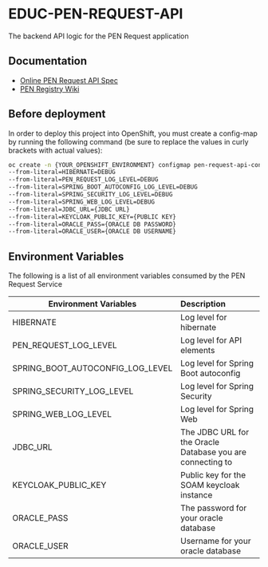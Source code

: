 # EDUC-PEN-REQUEST-API
The backend API logic for the PEN Request application

## Documentation
* [Online PEN Request API Spec](https://penrequest.docs.apiary.io/)
* [PEN Registry Wiki](https://github.com/bcgov/EDUC-PEN/wiki)

## Before deployment
In order to deploy this project into OpenShift, you must create a config-map by running the following command (be sure to replace the values in curly brackets with actual values):
``` sh
oc create -n {YOUR_OPENSHIFT_ENVIRONMENT} configmap pen-request-api-config 
--from-literal=HIBERNATE=DEBUG
--from-literal=PEN_REQUEST_LOG_LEVEL=DEBUG
--from-literal=SPRING_BOOT_AUTOCONFIG_LOG_LEVEL=DEBUG
--from-literal=SPRING_SECURITY_LOG_LEVEL=DEBUG
--from-literal=SPRING_WEB_LOG_LEVEL=DEBUG
--from-literal=JDBC_URL={JDBC URL}
--from-literal=KEYCLOAK_PUBLIC_KEY={PUBLIC KEY}
--from-literal=ORACLE_PASS={ORACLE DB PASSWORD}
--from-literal=ORACLE_USER={ORACLE DB USERNAME}
```

## Environment Variables
The following is a list of all environment variables consumed by the PEN Request Service

| Environment Variables            | Description                                                      |
|----------------------------------|:-----------------------------------------------------------------|
| HIBERNATE                        | Log level for hibernate                                          |
| PEN_REQUEST_LOG_LEVEL            | Log level for API elements                                       |
| SPRING_BOOT_AUTOCONFIG_LOG_LEVEL | Log level for Spring Boot autoconfig                             |
| SPRING_SECURITY_LOG_LEVEL        | Log level for Spring Security                                    |
| SPRING_WEB_LOG_LEVEL             | Log level for Spring Web                                         |
| JDBC_URL                         | The JDBC URL for the Oracle Database you are connecting to       |
| KEYCLOAK_PUBLIC_KEY              | Public key for the SOAM keycloak instance                        |
| ORACLE_PASS                      | The password for your oracle database                            |
| ORACLE_USER                      | Username for your oracle database                                |
